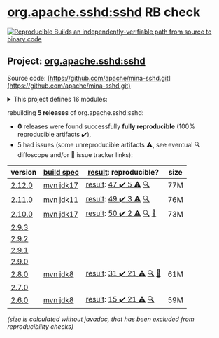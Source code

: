 [org.apache.sshd:sshd](https://central.sonatype.com/artifact/org.apache.sshd/sshd/versions) RB check
=======

[![Reproducible Builds](https://reproducible-builds.org/images/logos/rb.svg) an independently-verifiable path from source to binary code](https://reproducible-builds.org/)

## Project: [org.apache.sshd:sshd](https://central.sonatype.com/artifact/org.apache.sshd/sshd/versions)

Source code: [https://github.com/apache/mina-sshd.git](https://github.com/apache/mina-sshd.git)

<details><summary>This project defines 16 modules:</summary>

* [org.apache.sshd:apache-sshd](https://central.sonatype.com/artifact/org.apache.sshd/apache-sshd/2.12.0)
* [org.apache.sshd:sshd](https://central.sonatype.com/artifact/org.apache.sshd/sshd/2.12.0)
* [org.apache.sshd:sshd-cli](https://central.sonatype.com/artifact/org.apache.sshd/sshd-cli/2.12.0)
* [org.apache.sshd:sshd-common](https://central.sonatype.com/artifact/org.apache.sshd/sshd-common/2.12.0)
* [org.apache.sshd:sshd-contrib](https://central.sonatype.com/artifact/org.apache.sshd/sshd-contrib/2.12.0)
* [org.apache.sshd:sshd-core](https://central.sonatype.com/artifact/org.apache.sshd/sshd-core/2.12.0)
* [org.apache.sshd:sshd-git](https://central.sonatype.com/artifact/org.apache.sshd/sshd-git/2.12.0)
* [org.apache.sshd:sshd-ldap](https://central.sonatype.com/artifact/org.apache.sshd/sshd-ldap/2.12.0)
* [org.apache.sshd:sshd-mina](https://central.sonatype.com/artifact/org.apache.sshd/sshd-mina/2.12.0)
* [org.apache.sshd:sshd-netty](https://central.sonatype.com/artifact/org.apache.sshd/sshd-netty/2.12.0)
* [org.apache.sshd:sshd-openpgp](https://central.sonatype.com/artifact/org.apache.sshd/sshd-openpgp/2.12.0)
* [org.apache.sshd:sshd-osgi](https://central.sonatype.com/artifact/org.apache.sshd/sshd-osgi/2.12.0)
* [org.apache.sshd:sshd-putty](https://central.sonatype.com/artifact/org.apache.sshd/sshd-putty/2.12.0)
* [org.apache.sshd:sshd-scp](https://central.sonatype.com/artifact/org.apache.sshd/sshd-scp/2.12.0)
* [org.apache.sshd:sshd-sftp](https://central.sonatype.com/artifact/org.apache.sshd/sshd-sftp/2.12.0)
* [org.apache.sshd:sshd-spring-sftp](https://central.sonatype.com/artifact/org.apache.sshd/sshd-spring-sftp/2.12.0)
</details>

rebuilding **5 releases** of org.apache.sshd:sshd:
- **0** releases were found successfully **fully reproducible** (100% reproducible artifacts :heavy_check_mark:),
- 5 had issues (some unreproducible artifacts :warning:, see eventual :mag: diffoscope and/or :memo: issue tracker links):

| version | [build spec](/BUILDSPEC.md) | [result](https://reproducible-builds.org/docs/jvm/): reproducible? | size |
| -- | --------- | ------ | -- |
| [2.12.0](https://central.sonatype.com/artifact/org.apache.sshd/sshd/2.12.0/pom) | [mvn jdk17](sshd-2.12.0.buildspec) | [result](sshd-2.12.0.buildinfo): [47 :heavy_check_mark:  5 :warning:](sshd-2.12.0.buildcompare) [:mag:](sshd-2.12.0.diffoscope) | 77M |
| [2.11.0](https://central.sonatype.com/artifact/org.apache.sshd/sshd/2.11.0/pom) | [mvn jdk11](sshd-2.11.0.buildspec) | [result](sshd-2.11.0.buildinfo): [49 :heavy_check_mark:  3 :warning:](sshd-2.11.0.buildcompare) [:mag:](sshd-2.11.0.diffoscope) | 76M |
| [2.10.0](https://central.sonatype.com/artifact/org.apache.sshd/sshd/2.10.0/pom) | [mvn jdk17](sshd-2.10.0.buildspec) | [result](sshd-2.10.0.buildinfo): [50 :heavy_check_mark:  2 :warning:](sshd-2.10.0.buildcompare) [:mag:](sshd-2.10.0.diffoscope) [:memo:](https://github.com/apache/mina-sshd/pull/378) | 73M |
| [2.9.3](https://central.sonatype.com/artifact/org.apache.sshd/sshd/2.9.3/pom) | | | |
| [2.9.2](https://central.sonatype.com/artifact/org.apache.sshd/sshd/2.9.2/pom) | | | |
| [2.9.1](https://central.sonatype.com/artifact/org.apache.sshd/sshd/2.9.1/pom) | | | |
| [2.9.0](https://central.sonatype.com/artifact/org.apache.sshd/sshd/2.9.0/pom) | | | |
| [2.8.0](https://central.sonatype.com/artifact/org.apache.sshd/sshd/2.8.0/pom) | [mvn jdk8](sshd-2.8.0.buildspec) | [result](sshd-2.8.0.buildinfo): [31 :heavy_check_mark:  21 :warning:](sshd-2.8.0.buildcompare) [:mag:](sshd-2.8.0.diffoscope) [:memo:](https://github.com/apache/mina-sshd/pull/271) | 61M |
| [2.7.0](https://central.sonatype.com/artifact/org.apache.sshd/sshd/2.7.0/pom) | | | |
| [2.6.0](https://central.sonatype.com/artifact/org.apache.sshd/sshd/2.6.0/pom) | [mvn jdk8](sshd-2.6.0.buildspec) | [result](sshd-2.6.0.buildinfo): [15 :heavy_check_mark:  21 :warning:](sshd-2.6.0.buildcompare) [:mag:](sshd-2.6.0.diffoscope) | 59M |

<i>(size is calculated without javadoc, that has been excluded from reproducibility checks)</i>
